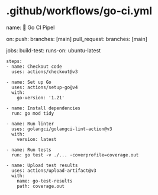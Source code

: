 # .github/workflows/go-ci.yml
name: 🧪 Go CI Pipel

on:
  push:
    branches: [main]
  pull_request:
    branches: [main]

jobs:
  build-test:
    runs-on: ubuntu-latest

    steps:
    - name: Checkout code
      uses: actions/checkout@v3

    - name: Set up Go
      uses: actions/setup-go@v4
      with:
        go-version: '1.21'

    - name: Install dependencies
      run: go mod tidy

    - name: Run linter
      uses: golangci/golangci-lint-action@v3
      with:
        version: latest

    - name: Run tests
      run: go test -v ./... -coverprofile=coverage.out

    - name: Upload test results
      uses: actions/upload-artifact@v3
      with:
        name: go-test-results
        path: coverage.out
